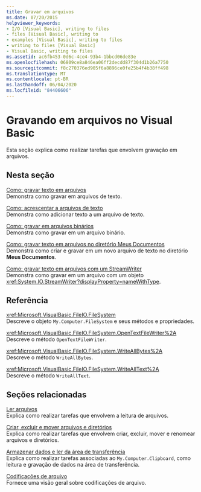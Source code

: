 ```yaml
---
title: Gravar em arquivos
ms.date: 07/20/2015
helpviewer_keywords:
- I/O [Visual Basic], writing to files
- files [Visual Basic], writing to
- examples [Visual Basic], writing to files
- writing to files [Visual Basic]
- Visual Basic, writing to files
ms.assetid: ac6fb453-0d6c-4ce4-93b4-1bbcd06de83e
ms.openlocfilehash: 06809ce8a846ea06ff2decdd87f304d1b26a7750
ms.sourcegitcommit: f8c270376ed905f6a8896ce0fe25b4f4b38ff498
ms.translationtype: MT
ms.contentlocale: pt-BR
ms.lasthandoff: 06/04/2020
ms.locfileid: "84406606"
---
```

# <a name="writing-to-files-in-visual-basic"></a>Gravando em arquivos no Visual Basic

Esta seção explica como realizar tarefas que envolvem gravação em arquivos.  
  
## <a name="in-this-section"></a>Nesta seção  

 [Como: gravar texto em arquivos](how-to-write-text-to-files.md)  
 Demonstra como gravar em arquivos de texto.  
  
 [Como: acrescentar a arquivos de texto](how-to-append-to-text-files.md)  
 Demonstra como adicionar texto a um arquivo de texto.  
  
 [Como: gravar em arquivos binários](how-to-write-to-binary-files.md)  
 Demonstra como gravar em um arquivo binário.  
  
 [Como: gravar texto em arquivos no diretório Meus Documentos](how-to-write-text-to-files-in-the-my-documents-directory.md)  
 Demonstra como criar e gravar em um novo arquivo de texto no diretório **Meus Documentos**.  
  
 [Como: gravar texto em arquivos com um StreamWriter](how-to-write-text-to-files-with-a-streamwriter.md)  
 Demonstra como gravar em um arquivo com um objeto <xref:System.IO.StreamWriter?displayProperty=nameWithType>.  
  
## <a name="reference"></a>Referência  

 <xref:Microsoft.VisualBasic.FileIO.FileSystem>  
 Descreve o objeto `My.Computer.FileSystem` e seus métodos e propriedades.  
  
 <xref:Microsoft.VisualBasic.FileIO.FileSystem.OpenTextFileWriter%2A>  
 Descreve o método `OpenTextFileWriter`.  
  
 <xref:Microsoft.VisualBasic.FileIO.FileSystem.WriteAllBytes%2A>  
 Descreve o método `WriteAllBytes`.  
  
 <xref:Microsoft.VisualBasic.FileIO.FileSystem.WriteAllText%2A>  
 Descreve o método `WriteAllText`.  
  
## <a name="related-sections"></a>Seções relacionadas  

 [Ler arquivos](reading-from-files.md)  
 Explica como realizar tarefas que envolvem a leitura de arquivos.  
  
 [Criar, excluir e mover arquivos e diretórios](creating-deleting-and-moving-files-and-directories.md)  
 Explica como realizar tarefas que envolvem criar, excluir, mover e renomear arquivos e diretórios.  
  
 [Armazenar dados e ler da área de transferência](../computer-resources/storing-data-to-and-reading-from-the-clipboard.md)  
 Explica como realizar tarefas associadas ao `My.Computer.Clipboard`, como leitura e gravação de dados na área de transferência.  
  
 [Codificações de arquivo](file-encodings.md)  
 Fornece uma visão geral sobre codificações de arquivo.
